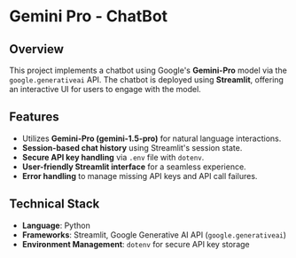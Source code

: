 # Gemini Pro - ChatBot

## Overview
This project implements a chatbot using Google's **Gemini-Pro** model via the `google.generativeai` API. The chatbot is deployed using **Streamlit**, offering an interactive UI for users to engage with the model.

## Features
- Utilizes **Gemini-Pro (gemini-1.5-pro)** for natural language interactions.
- **Session-based chat history** using Streamlit's session state.
- **Secure API key handling** via `.env` file with `dotenv`.
- **User-friendly Streamlit interface** for a seamless experience.
- **Error handling** to manage missing API keys and API call failures.

## Technical Stack
- **Language**: Python
- **Frameworks**: Streamlit, Google Generative AI API (`google.generativeai`)
- **Environment Management**: `dotenv` for secure API key storage


